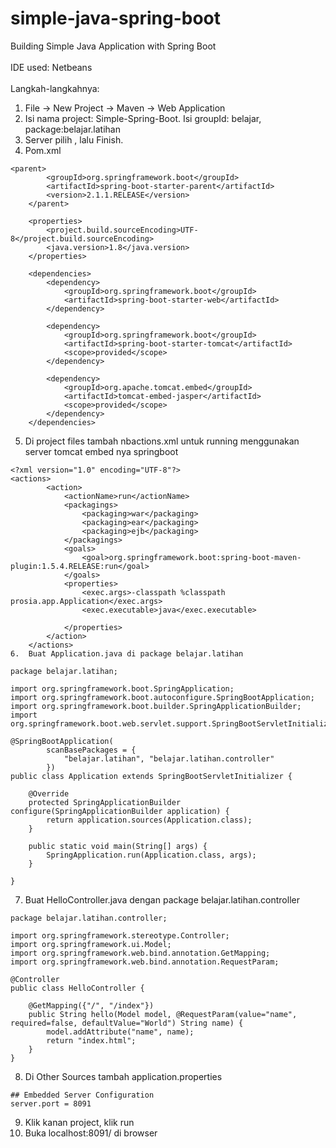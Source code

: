 # simple-java-spring-boot

Building Simple Java Application with Spring Boot
<br/><br/>
IDE used: Netbeans
<br/><br/>
Langkah-langkahnya:
1.	File -> New Project -> Maven -> Web Application
2.	Isi nama project: Simple-Spring-Boot. Isi groupId: belajar, package:belajar.latihan
3.	Server pilih <No Server Selected>, lalu Finish.
4.	Pom.xml
```
<parent>
        <groupId>org.springframework.boot</groupId>
        <artifactId>spring-boot-starter-parent</artifactId>
        <version>2.1.1.RELEASE</version>
    </parent>

    <properties>
        <project.build.sourceEncoding>UTF-8</project.build.sourceEncoding>
        <java.version>1.8</java.version>
    </properties>

    <dependencies>
        <dependency>
            <groupId>org.springframework.boot</groupId>
            <artifactId>spring-boot-starter-web</artifactId>
        </dependency>

        <dependency>
            <groupId>org.springframework.boot</groupId>
            <artifactId>spring-boot-starter-tomcat</artifactId>
            <scope>provided</scope>
        </dependency>

        <dependency>
            <groupId>org.apache.tomcat.embed</groupId>
            <artifactId>tomcat-embed-jasper</artifactId>
            <scope>provided</scope>
        </dependency>
    </dependencies>
```
5.	Di project files tambah nbactions.xml untuk running menggunakan server tomcat embed nya springboot
```
<?xml version="1.0" encoding="UTF-8"?>
<actions>
        <action>
            <actionName>run</actionName>
            <packagings>
                <packaging>war</packaging>
                <packaging>ear</packaging>
                <packaging>ejb</packaging>
            </packagings>
            <goals>
                <goal>org.springframework.boot:spring-boot-maven-plugin:1.5.4.RELEASE:run</goal>
            </goals>
            <properties>
                <exec.args>-classpath %classpath prosia.app.Application</exec.args>
                <exec.executable>java</exec.executable>
                
            </properties>
        </action>
    </actions>
6.	Buat Application.java di package belajar.latihan

package belajar.latihan;

import org.springframework.boot.SpringApplication;
import org.springframework.boot.autoconfigure.SpringBootApplication;
import org.springframework.boot.builder.SpringApplicationBuilder;
import org.springframework.boot.web.servlet.support.SpringBootServletInitializer;

@SpringBootApplication(
        scanBasePackages = {
            "belajar.latihan", "belajar.latihan.controller"
        })
public class Application extends SpringBootServletInitializer {

    @Override
    protected SpringApplicationBuilder configure(SpringApplicationBuilder application) {
        return application.sources(Application.class);
    }

    public static void main(String[] args) {
        SpringApplication.run(Application.class, args);
    }

}
```
7.	Buat HelloController.java dengan package belajar.latihan.controller
```
package belajar.latihan.controller;

import org.springframework.stereotype.Controller;
import org.springframework.ui.Model;
import org.springframework.web.bind.annotation.GetMapping;
import org.springframework.web.bind.annotation.RequestParam;

@Controller
public class HelloController {
    
    @GetMapping({"/", "/index"})
    public String hello(Model model, @RequestParam(value="name", required=false, defaultValue="World") String name) {
        model.addAttribute("name", name);
        return "index.html";
    }
}
```
8.	Di Other Sources tambah application.properties
```
## Embedded Server Configuration
server.port = 8091
```
9.	Klik kanan project, klik run
10. Buka localhost:8091/ di browser
 

